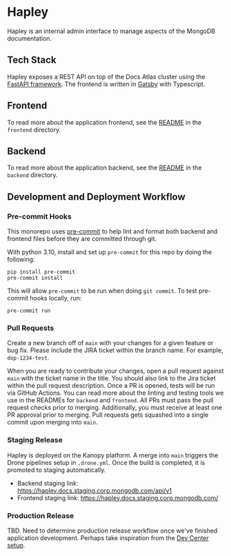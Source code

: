 # Hapley

Hapley is an internal admin interface to manage aspects of the MongoDB documentation.

## Tech Stack

Hapley exposes a REST API on top of the Docs Atlas cluster using the [FastAPI framework](https://fastapi.tiangolo.com/). The frontend is written in [Gatsby](https://www.gatsbyjs.com/) with Typescript.

## Frontend

To read more about the application frontend, see the [README](./frontend/README.md) in the `frontend` directory.

## Backend

To read more about the application backend, see the [README](./backend/README.md) in the `backend` directory.

## Development and Deployment Workflow

### Pre-commit Hooks

This monorepo uses [pre-commit](https://github.com/pre-commit/pre-commit) to 
help lint and format both backend and frontend files before they are committed 
through git.

With python 3.10, install and set up `pre-commit` for this repo by doing the 
following:

```
pip install pre-commit
pre-commit install
```

This will allow `pre-commit` to be run when doing `git commit`. To test pre-commit 
hooks locally, run:

```
pre-commit run
```

### Pull Requests

Create a new branch off of `main` with your changes for a given feature or bug fix. Please include the JIRA ticket within the branch name. For example, `dop-1234-test`.

When you are ready to contribute your changes, open a pull request against `main` with the ticket name in the title. You should also link to the Jira ticket within the pull request description. Once a PR is opened, tests will be run via GitHub Actions. You can read more about the linting and testing tools we use in the READMEs for `backend` and `frontend`. All PRs must pass the pull request checks prior to merging. Additionally, you must receive at least one PR approval prior to merging. Pull requests gets squashed into a single commit upon merging into `main`.

### Staging Release 

Hapley is deployed on the Kanopy platform. A merge into `main` triggers the Drone pipelines setup in `.drone.yml`. Once the build is completed, it is promoted to staging automatically.

- Backend staging link: https://hapley.docs.staging.corp.mongodb.com/api/v1
- Frontend staging link: https://hapley.docs.staging.corp.mongodb.com/

### Production Release

TBD. Need to determine production release workflow once we've finished application development. Perhaps take inspiration from the [Dev Center setup](https://github.com/mongodb/devcenter#production-release).
